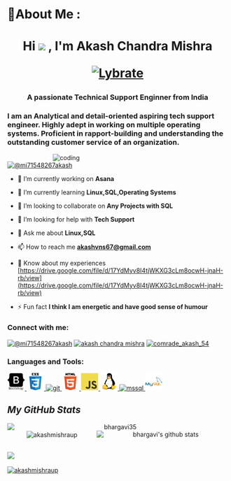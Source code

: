 # 💫About Me :
<h1 align="center">Hi <img src="https://media.giphy.com/media/hvRJCLFzcasrR4ia7z/giphy.gif" width="35"> , I'm Akash Chandra Mishra<img 
                                                                                                                               <br>

  <a href="https://akashmishraup.github.io/" target="blank"><img src="https://img.shields.io/static/v1?style=for-the-badge&message=Portfolio&color=Teal&logo=tmux&logoColor=teal&label=" alt="Lybrate" /></a> 
  
<h3 align="center">A passionate Technical Support Enginner from India</h3>
  
<h3 "color:purple;font-family:cursive;">I am an Analytical and detail-oriented aspiring tech support engineer. Highly adept in working on multiple operating systems. Proficient in rapport-building and understanding the outstanding customer service of an organization.</h3>
<img align="right" alt="coding" width="400"src="https://th.bing.com/th/id/OIP.kwTx3d4U2Ft-Y2HbrmotMAHaG8?pid=ImgDet&w=178&h=166&c=7&dpr=1.6">

<p align="left"> <a href="https://twitter.com/@mi71548267akash" target="blank"><img src="https://img.shields.io/twitter/follow/@mi71548267akash?logo=twitter&style=for-the-badge" alt="@mi71548267akash" /></a> </p>

- 🔭 I’m currently working on **Asana**

- 🌱 I’m currently learning **Linux,SQL,Operating Systems**

- 👯 I’m looking to collaborate on **Any Projects with SQL**

- 🤝 I’m looking for help with **Tech Support**

- 💬 Ask me about **Linux,SQL**

- 📫 How to reach me **akashvns67@gmail.com**

- 📄 Know about my experiences [https://drive.google.com/file/d/17YdMyv8I4tjWKXG3cLm8ocwH-jnaH-rb/view](https://drive.google.com/file/d/17YdMyv8I4tjWKXG3cLm8ocwH-jnaH-rb/view)

- ⚡ Fun fact **I think I am energetic and have good sense of humour**

<h3 align="left">Connect with me:</h3>
<p align="left">
<a href="https://twitter.com/@mi71548267akash" target="blank"><img align="center" src="https://raw.githubusercontent.com/rahuldkjain/github-profile-readme-generator/master/src/images/icons/Social/twitter.svg" alt="@mi71548267akash" height="30" width="40" /></a>
<a href="https://linkedin.com/in/akash chandra mishra" target="blank"><img align="center" src="https://raw.githubusercontent.com/rahuldkjain/github-profile-readme-generator/master/src/images/icons/Social/linked-in-alt.svg" alt="akash chandra mishra" height="30" width="40" /></a>
<a href="https://instagram.com/comrade_akash_54" target="blank"><img align="center" src="https://raw.githubusercontent.com/rahuldkjain/github-profile-readme-generator/master/src/images/icons/Social/instagram.svg" alt="comrade_akash_54" height="30" width="40" /></a>
</p>

<h3 align="left">Languages and Tools:</h3>
<p align="left"> <a href="https://getbootstrap.com" target="_blank" rel="noreferrer"> <img src="https://raw.githubusercontent.com/devicons/devicon/master/icons/bootstrap/bootstrap-plain-wordmark.svg" alt="bootstrap" width="40" height="40"/> </a> <a href="https://www.w3schools.com/css/" target="_blank" rel="noreferrer"> <img src="https://raw.githubusercontent.com/devicons/devicon/master/icons/css3/css3-original-wordmark.svg" alt="css3" width="40" height="40"/> </a> <a href="https://git-scm.com/" target="_blank" rel="noreferrer"> <img src="https://www.vectorlogo.zone/logos/git-scm/git-scm-icon.svg" alt="git" width="40" height="40"/> </a> <a href="https://www.w3.org/html/" target="_blank" rel="noreferrer"> <img src="https://raw.githubusercontent.com/devicons/devicon/master/icons/html5/html5-original-wordmark.svg" alt="html5" width="40" height="40"/> </a> <a href="https://developer.mozilla.org/en-US/docs/Web/JavaScript" target="_blank" rel="noreferrer"> <img src="https://raw.githubusercontent.com/devicons/devicon/master/icons/javascript/javascript-original.svg" alt="javascript" width="40" height="40"/> </a> <a href="https://www.linux.org/" target="_blank" rel="noreferrer"> <img src="https://raw.githubusercontent.com/devicons/devicon/master/icons/linux/linux-original.svg" alt="linux" width="40" height="40"/> </a> <a href="https://www.microsoft.com/en-us/sql-server" target="_blank" rel="noreferrer"> <img src="https://www.svgrepo.com/show/303229/microsoft-sql-server-logo.svg" alt="mssql" width="40" height="40"/> </a> <a href="https://www.mysql.com/" target="_blank" rel="noreferrer"> <img src="https://raw.githubusercontent.com/devicons/devicon/master/icons/mysql/mysql-original-wordmark.svg" alt="mysql" width="40" height="40"/> </a> </p>

<h2><i>My GitHub Stats</i></h2>


<p display="flex" align="center"><img align="left"
        src="https://github-readme-stats-git-masterrstaa-rickstaa.vercel.app/api?username=akashmishraup&hide=smalltalk&show_icons=true&theme=algolia&locale=en&layout=compact"
        width="500" height="auto"  alt="bhargavi35" />
</p>

<p display="flex" align="center">
        <a href="https://github.com/akashmishraup?tab=repositories">
        <img align="right"
            src="https://github-readme-stats-git-masterrstaa-rickstaa.vercel.app/api/top-langs/?username=akashmishraup&hide=smalltalk&theme=algolia&show_icons=true&locale=en"
            width="300"  alt="bhargavi's github stats" />
    </a>
</p>
<p  display="flex" align="center">
    <img align="center"
        src="https://github-readme-streak-stats.herokuapp.com/?user=akashmishraup&hide=smalltalk&theme=algolia&layout=compact"
        alt="akashmishraup" />
</p>


<!--  -->
<br><img
    src="https://readme-typing-svg.herokuapp.com/?font=Fira+Code&pause=1000&color=BC66FF&width=435&lines=Thanks+for+Visiting+my+profile%F0%9F%A4%97"></br>

<p align="left"> <a href="https://github.com/ryo-ma/github-profile-trophy"><img src="https://github-profile-trophy.vercel.app/?username=akashmishraup" alt="akashmishraup" /></a> </p>
